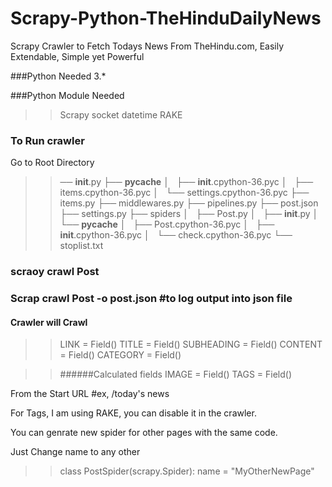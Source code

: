 # Scrapy-Python-TheHinduDailyNews
Scrapy Crawler to Fetch Todays News From TheHindu.com, Easily Extendable, Simple yet Powerful

###Python Needed 3.*


###Python Module Needed 
>>Scrapy
>>socket
>>datetime
>>RAKE

### To Run crawler 
Go to Root Directory 

>>── __init__.py
>>├── __pycache__
>>│   ├── __init__.cpython-36.pyc
>>│   ├── items.cpython-36.pyc
>>│   └── settings.cpython-36.pyc
>>├── items.py
>>├── middlewares.py
>>├── pipelines.py
>>├── post.json
>>├── settings.py
>>├── spiders
>>│   ├── Post.py
>>│   ├── __init__.py
>>│   └── __pycache__
>>│       ├── Post.cpython-36.pyc
>>│       ├── __init__.cpython-36.pyc
>>│       └── check.cpython-36.pyc
>>└── stoplist.txt

### scraoy crawl Post

### Scrap crawl Post -o post.json #to log output into json file

#### Crawler will Crawl

>>LINK = Field()
>>TITLE = Field()
>>SUBHEADING = Field()
>>CONTENT = Field()
>>CATEGORY = Field()

>>######Calculated fields
>>IMAGE = Field()
>>TAGS = Field()

From the Start URL #ex, /today's news

For Tags, I am using RAKE, you can disable it in the crawler.

You can genrate new spider for other pages with the same code.

Just Change name to any other

>>class PostSpider(scrapy.Spider):
>>name = "MyOtherNewPage"
